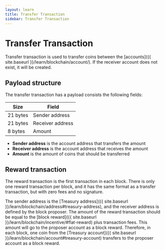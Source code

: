 ```yaml
---
layout: learn
title: Transfer Transaction
sidebar: Transfer Transaction
---
```


# Transfer Transaction

Transfer transaction is used to transfer coins between the [accounts]({{ site.baseurl }}/learn/blockchain/account/).
If the receiver account does not exist, it will be created.

## Payload structure

The transfer transaction has a payload consists the following fields:

| Size     | Field            |
| -------- | ---------------- |
| 21 bytes | Sender address   |
| 21 bytes | Receiver address |
| 8 bytes  | Amount           |

- **Sender address** is the account address that transfers the amount
- **Receiver address** is the account address that receives the amount
- **Amount** is the amount of coins that should be transferred

## Reward transaction

The reward transaction is the first transaction in each block. There is only one reward transaction
per block, and it has the same format as a transfer transaction, but with zero fees and no signature.

The sender address is the [Treasury address]({{ site.baseurl }}/learn/blockchain/address#treasury-address),
and the receiver address is defined by the block proposer.
The amount of the reward transaction should be equal to the
[block reward]({{ site.baseurl }}/learn/blockchain/incentive/#flat-reward) plus transaction fees.
This amount will go to the proposer account as a block reward.
Therefore, in each block, one coin from the
[Treasury account]({{ site.baseurl }}/learn/blockchain/account#treasury-account) transfers to
the proposer account as a block reward.
